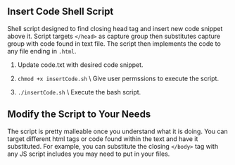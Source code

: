 ## Insert Code Shell Script
Shell script designed to find closing head tag and insert new code snippet above it. Script targets `</head>` as capture group then substitutes capture group with code found in text file. The script then implements the code to any file ending in `.html`.

1. Update code.txt with desired code snippet.

2. `chmod +x insertCode.sh` \\ Give user permssions to execute the script.

3. `./insertCode.sh` \\ Execute the bash script.

## Modify the Script to Your Needs

The script is pretty malleable once you understand what it is doing. You can target different html tags or code found within the text and have it substituted. For example, you can substitute the closing `</body>` tag with any JS script includes you may need to put in your files.
